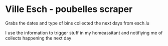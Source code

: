# Ville Esch - poubelles scraper
Grabs the dates and type of bins collected the next days from esch.lu

I use the information to trigger stuff in my homeassitant and notifiying me of collects happening the next day
